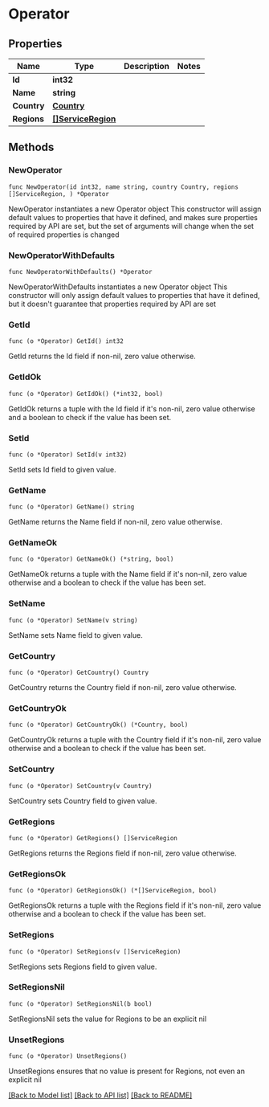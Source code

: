# Operator

## Properties

Name | Type | Description | Notes
------------ | ------------- | ------------- | -------------
**Id** | **int32** |  | 
**Name** | **string** |  | 
**Country** | [**Country**](Country.md) |  | 
**Regions** | [**[]ServiceRegion**](ServiceRegion.md) |  | 

## Methods

### NewOperator

`func NewOperator(id int32, name string, country Country, regions []ServiceRegion, ) *Operator`

NewOperator instantiates a new Operator object
This constructor will assign default values to properties that have it defined,
and makes sure properties required by API are set, but the set of arguments
will change when the set of required properties is changed

### NewOperatorWithDefaults

`func NewOperatorWithDefaults() *Operator`

NewOperatorWithDefaults instantiates a new Operator object
This constructor will only assign default values to properties that have it defined,
but it doesn't guarantee that properties required by API are set

### GetId

`func (o *Operator) GetId() int32`

GetId returns the Id field if non-nil, zero value otherwise.

### GetIdOk

`func (o *Operator) GetIdOk() (*int32, bool)`

GetIdOk returns a tuple with the Id field if it's non-nil, zero value otherwise
and a boolean to check if the value has been set.

### SetId

`func (o *Operator) SetId(v int32)`

SetId sets Id field to given value.


### GetName

`func (o *Operator) GetName() string`

GetName returns the Name field if non-nil, zero value otherwise.

### GetNameOk

`func (o *Operator) GetNameOk() (*string, bool)`

GetNameOk returns a tuple with the Name field if it's non-nil, zero value otherwise
and a boolean to check if the value has been set.

### SetName

`func (o *Operator) SetName(v string)`

SetName sets Name field to given value.


### GetCountry

`func (o *Operator) GetCountry() Country`

GetCountry returns the Country field if non-nil, zero value otherwise.

### GetCountryOk

`func (o *Operator) GetCountryOk() (*Country, bool)`

GetCountryOk returns a tuple with the Country field if it's non-nil, zero value otherwise
and a boolean to check if the value has been set.

### SetCountry

`func (o *Operator) SetCountry(v Country)`

SetCountry sets Country field to given value.


### GetRegions

`func (o *Operator) GetRegions() []ServiceRegion`

GetRegions returns the Regions field if non-nil, zero value otherwise.

### GetRegionsOk

`func (o *Operator) GetRegionsOk() (*[]ServiceRegion, bool)`

GetRegionsOk returns a tuple with the Regions field if it's non-nil, zero value otherwise
and a boolean to check if the value has been set.

### SetRegions

`func (o *Operator) SetRegions(v []ServiceRegion)`

SetRegions sets Regions field to given value.


### SetRegionsNil

`func (o *Operator) SetRegionsNil(b bool)`

 SetRegionsNil sets the value for Regions to be an explicit nil

### UnsetRegions
`func (o *Operator) UnsetRegions()`

UnsetRegions ensures that no value is present for Regions, not even an explicit nil

[[Back to Model list]](../README.md#documentation-for-models) [[Back to API list]](../README.md#documentation-for-api-endpoints) [[Back to README]](../README.md)


